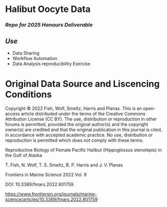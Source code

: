 # Halibut Oocyte Data

### _Repo for 2025 Honours Deliverable_

## *Use*

- Data Sharing
- Workflow Automation
- Data Analysis reproducibility Exercise

# Original Data Source and Liscencing Conditions

Copyright © 2022 Fish, Wolf, Smeltz, Harris and Planas. This is an open-access article distributed under the terms of the Creative Commons Attribution License (CC BY). The use, distribution or reproduction in other forums is permitted, provided the original author(s) and the copyright owner(s) are credited and that the original publication in this journal is cited, in accordance with accepted academic practice. No use, distribution or reproduction is permitted which does not comply with these terms.

Reproductive Biology of Female Pacific Halibut (Hippoglossus stenolepis) in the Gulf of Alaska

T. Fish, N. Wolf, T. S. Smeltz, B. P. Harris and J. V. Planas

Frontiers in Marine Science 2022 Vol. 9 

DOI: 10.3389/fmars.2022.801759

https://www.frontiersin.org/journals/marine-science/articles/10.3389/fmars.2022.801759
